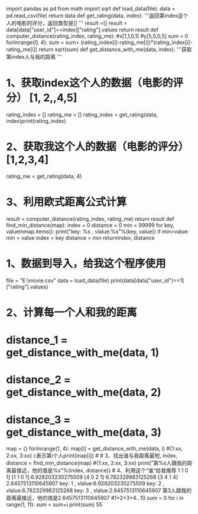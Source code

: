 import pandas as pd from math import sqrt
def load_data(file):
   data = pd.read_csv(file)
   return data
   def get_rating(data, index):
   '''返回第index这个人的电影的评分，返回类型是[]    '''
   result =[]
   result = data[data["user_id"]==index]["rating"].values
   return result
   def computer_distance(rating_index, rating_me):
   #x[1,1,0,1]
   #y[5,5,0,5]
   sum = 0
   foriinrange(0, 4):
   sum = sum+ (rating_index[i]-rating_me[i])*(rating_index[i]-rating_me[i])
   return sqrt(sum)
   def get_distance_with_me(data, index):
   '''获取第index人与我的距离    '''
   # 1、获取index这个人的数据（电影的评分） [1, 2,,4,5]
rating_index = []
rating_me = []
rating_index = get_rating(data, index)print(rating_index)
# 2、获取我这个人的数据（电影的评分）[1,2,3,4]
rating_me = get_rating(data, 4)
# 3、利用欧式距离公式计算
result = computer_distance(rating_index, rating_me)
return result
def find_min_distance(map):
    index = 0
    distance = 0
    min = 99999
for key, valueinmap.items():
    print("key: %s , vlalue:%s"%(key, value))
    if min>value:
        min = value
        index = key
 distance = min
 returnindex, distance
 # 1、数据到导入，给我这个程序使用
 file = "E:\\movie.csv"
 data = load_data(file)
 print(data[data["user_id"]==1]["rating"].values)
 # 2、计算每一个人和我的距离
 # distance_1 = get_distance_with_me(data, 1)
 # distance_2 = get_distance_with_me(data, 2)
 # distance_3 = get_distance_with_me(data, 3)
 map = {}
 foriinrange(1, 4):
     map[i] = get_distance_with_me(data, i) #{1:xx, 2:xx, 3:xx} i:表示第i个人print(map[i])
     # # 3、找出谁与我距离最短,
     index, distance = find_min_distance(map) #{1:xx, 2:xx, 3:xx}
     print("第%s人跟我的距离最接近，他的值是%s"%(index, distance))
     # 4、利用这个“谁”给我推荐
1 1 0 1]
[1 1 0 1]
6.928203230275509
[4 0 2 1]
6.782329983125268
[3 4 1 4]
2.6457513110645907
key: 1 , vlalue:6.928203230275509
key: 2 , vlalue:6.782329983125268
key: 3 , vlalue:2.6457513110645907
第3人跟我的距离最接近，他的值是2.6457513110645907
#1+2+3+4...10
sum = 0
for i in range(1, 11):
    sum =  sum+i
    print(sum)
    55
